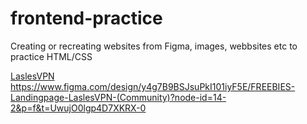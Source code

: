 # frontend-practice

Creating or recreating websites from Figma, images, webbsites etc to practice HTML/CSS

[LaslesVPN](./LaslesVPN)
https://www.figma.com/design/y4g7B9BSJsuPkI101iyF5E/FREEBIES-Landingpage-LaslesVPN-(Community)?node-id=14-2&p=f&t=UwujO0lgp4D7XKRX-0
